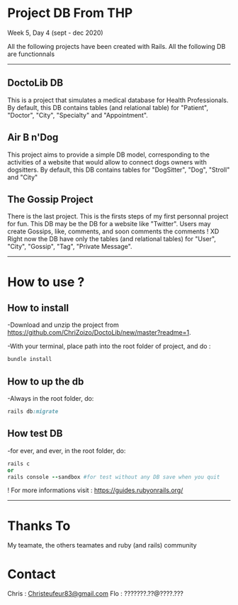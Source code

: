 # Project DB From THP
Week 5, Day 4 (sept - dec 2020)


All the following projects have been created with Rails.
All the following DB are functionnals

---


## DoctoLib DB

This is a project that simulates a medical database for Health Professionals.
By default, this DB contains tables (and relational table) for "Patient", "Doctor", "City", "Specialty" and "Appointment".


## Air B n'Dog

This project aims to provide a simple DB model, corresponding to the activities of a website that would allow to connect dogs owners with dogsitters.
By default, this DB contains tables for "DogSitter", "Dog", "Stroll" and "City"


## The Gossip Project 

There is the last project. This is the firsts steps of my first personnal project for fun. This DB may be the DB for a website like "Twitter".
Users may create Gossips, like, comments, and soon comments the comments ! XD
Right now the DB have only the tables (and relational tables) for "User", "City", "Gossip", "Tag", "Private Message".

---

# How to use ?

## How to install
-Download and unzip the project from https://github.com/ChriZoizo/DoctoLib/new/master?readme=1. 

-With your terminal, place path into the root folder of project, and do :
```ruby
bundle install
```

## How to up the db
-Always in the root folder, do:
```ruby
rails db:migrate
```

## How test DB 
-for ever, and ever, in the root folder, do:
```ruby
rails c
or
rails console --sandbox #for test without any DB save when you quit
```

! For more informations visit : https://guides.rubyonrails.org/


-------

# Thanks To

My teamate, the others teamates and ruby (and rails) community

# Contact
Chris : Christeufeur83@gmail.com
Flo : ???????.??@????.???

